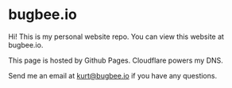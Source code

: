 # bugbee.io

Hi! This is my personal website repo. You can view this website at bugbee.io.

This page is hosted by Github Pages.
Cloudflare powers my DNS.

Send me an email at kurt@bugbee.io if you have any questions.


